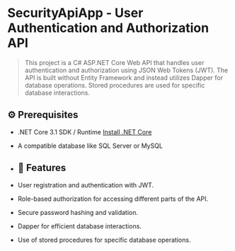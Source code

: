 # SecurityApiApp - User Authentication and Authorization API

> This project is a C# ASP.NET Core Web API that handles user authentication and authorization using JSON Web Tokens (JWT). The API is built without Entity Framework and instead utilizes Dapper for database operations. Stored procedures are used for specific database interactions.

## ⚙️ Prerequisites

- .NET Core 3.1 SDK / Runtime [Install .NET Core]([https://dotnet.microsoft.com/download](https://dotnet.microsoft.com/en-us/download/dotnet/3.1))
- A compatible database like SQL Server or MySQL

- ## 🚀 Features

- User registration and authentication with JWT.
- Role-based authorization for accessing different parts of the API.
- Secure password hashing and validation.
- Dapper for efficient database interactions.
- Use of stored procedures for specific database operations.
